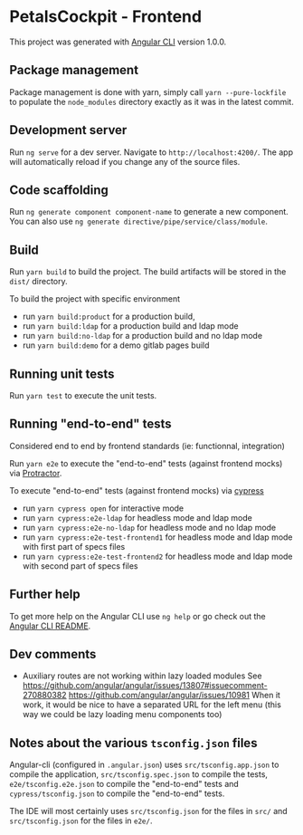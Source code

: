 # PetalsCockpit - Frontend

This project was generated with [Angular CLI](https://github.com/angular/angular-cli) version 1.0.0.

## Package management

Package management is done with yarn, simply call `yarn --pure-lockfile` to populate the `node_modules` directory exactly as it was in the latest commit.

## Development server
Run `ng serve` for a dev server. Navigate to `http://localhost:4200/`. The app will automatically reload if you change any of the source files.

## Code scaffolding

Run `ng generate component component-name` to generate a new component. You can also use `ng generate directive/pipe/service/class/module`.

## Build

Run `yarn build` to build the project. The build artifacts will be stored in the `dist/` directory. 

To build the project with specific environment
* run `yarn build:product` for a production build, 
* run `yarn build:ldap` for a production build and ldap mode
* run `yarn build:no-ldap` for a production build and no ldap mode
* run `yarn build:demo` for a demo gitlab pages build

## Running unit tests

Run `yarn test` to execute the unit tests.

## Running "end-to-end" tests

Considered end to end by frontend standards (ie: functionnal, integration)   

Run `yarn e2e` to execute the "end-to-end" tests (against frontend mocks) via [Protractor](http://www.protractortest.org/).  

To execute "end-to-end" tests (against frontend mocks) via [cypress](https://www.cypress.io/)
* run `yarn cypress open` for interactive mode
* run `yarn cypress:e2e-ldap` for headless mode and ldap mode
* run `yarn cypress:e2e-no-ldap` for headless mode and no ldap mode
* run `yarn cypress:e2e-test-frontend1` for headless mode and ldap mode with first part of specs files
* run `yarn cypress:e2e-test-frontend2` for headless mode and ldap mode with second part of specs files

## Further help

To get more help on the Angular CLI use `ng help` or go check out the [Angular CLI README](https://github.com/angular/angular-cli/blob/master/README.md).

## Dev comments

- Auxiliary routes are not working within lazy loaded modules
  See
  https://github.com/angular/angular/issues/13807#issuecomment-270880382
  https://github.com/angular/angular/issues/10981
  When it work, it would be nice to have a separated URL for the left menu (this way we could be lazy loading menu components too)

## Notes about the various `tsconfig.json` files

Angular-cli (configured in `.angular.json`) uses `src/tsconfig.app.json` to compile the application, `src/tsconfig.spec.json` to compile the tests, `e2e/tsconfig.e2e.json` to compile the "end-to-end" tests and `cypress/tsconfig.json` to compile the "end-to-end" tests.

The IDE will most certainly uses `src/tsconfig.json` for the files in `src/` and `src/tsconfig.json` for the files in `e2e/`.
